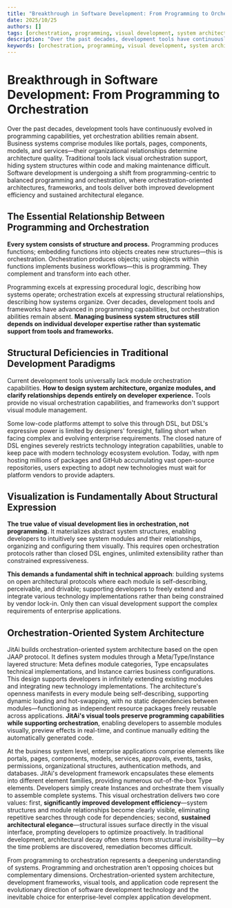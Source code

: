 ```yaml
---
title: "Breakthrough in Software Development: From Programming to Orchestration"
date: 2025/10/25
authors: []
tags: [orchestration, programming, visual development, system architecture, development framework, enterprise applications, low code, JAAP, DSL]
description: "Over the past decades, development tools have continuously evolved in programming capabilities, yet orchestration abilities remain absent. Business systems comprise modules like portals, pages, components, models, and services—their organizational relationships determine architecture quality. Traditional tools lack visual orchestration support, hiding system structures within code and making maintenance difficult. Software development is undergoing a shift from programming-centric to balanced programming and orchestration, where orchestration-oriented architectures, frameworks, and tools deliver both improved development efficiency and sustained architectural elegance."
keywords: [orchestration, programming, visual development, system architecture, development framework, enterprise applications, low-code, JAAP, Meta/Type/Instance, modularity, DSL, architectural elegance, development efficiency]
---
```

# Breakthrough in Software Development: From Programming to Orchestration

Over the past decades, development tools have continuously evolved in programming capabilities, yet orchestration abilities remain absent. Business systems comprise modules like portals, pages, components, models, and services—their organizational relationships determine architecture quality. Traditional tools lack visual orchestration support, hiding system structures within code and making maintenance difficult. Software development is undergoing a shift from programming-centric to balanced programming and orchestration, where orchestration-oriented architectures, frameworks, and tools deliver both improved development efficiency and sustained architectural elegance.

<!--truncate-->

## The Essential Relationship Between Programming and Orchestration

**Every system consists of structure and process.** Programming produces functions; embedding functions into objects creates new structures—this is orchestration. Orchestration produces objects; using objects within functions implements business workflows—this is programming. They complement and transform into each other.

Programming excels at expressing procedural logic, describing how systems operate; orchestration excels at expressing structural relationships, describing how systems organize. Over decades, development tools and frameworks have advanced in programming capabilities, but orchestration abilities remain absent. **Managing business system structures still depends on individual developer expertise rather than systematic support from tools and frameworks.**

## Structural Deficiencies in Traditional Development Paradigms

Current development tools universally lack module orchestration capabilities. **How to design system architecture, organize modules, and clarify relationships depends entirely on developer experience.** Tools provide no visual orchestration capabilities, and frameworks don't support visual module management.

Some low-code platforms attempt to solve this through DSL, but DSL's expressive power is limited by designers' foresight, falling short when facing complex and evolving enterprise requirements. The closed nature of DSL engines severely restricts technology integration capabilities, unable to keep pace with modern technology ecosystem evolution. Today, with npm hosting millions of packages and GitHub accumulating vast open-source repositories, users expecting to adopt new technologies must wait for platform vendors to provide adapters.

## Visualization is Fundamentally About Structural Expression

**The true value of visual development lies in orchestration, not programming.** It materializes abstract system structures, enabling developers to intuitively see system modules and their relationships, organizing and configuring them visually. This requires open orchestration protocols rather than closed DSL engines, unlimited extensibility rather than constrained expressiveness.

**This demands a fundamental shift in technical approach**: building systems on open architectural protocols where each module is self-describing, perceivable, and drivable; supporting developers to freely extend and integrate various technology implementations rather than being constrained by vendor lock-in. Only then can visual development support the complex requirements of enterprise applications.

## Orchestration-Oriented System Architecture

JitAi builds orchestration-oriented system architecture based on the open JAAP protocol. It defines system modules through a Meta/Type/Instance layered structure: Meta defines module categories, Type encapsulates technical implementations, and Instance carries business configurations. This design supports developers in infinitely extending existing modules and integrating new technology implementations. The architecture's openness manifests in every module being self-describing, supporting dynamic loading and hot-swapping, with no static dependencies between modules—functioning as independent resource packages freely reusable across applications. **JitAi's visual tools preserve programming capabilities while supporting orchestration**, enabling developers to assemble modules visually, preview effects in real-time, and continue manually editing the automatically generated code.

At the business system level, enterprise applications comprise elements like portals, pages, components, models, services, approvals, events, tasks, permissions, organizational structures, authentication methods, and databases. JitAi's development framework encapsulates these elements into different element families, providing numerous out-of-the-box Type elements. Developers simply create Instances and orchestrate them visually to assemble complete systems. This visual orchestration delivers two core values: first, **significantly improved development efficiency**—system structures and module relationships become clearly visible, eliminating repetitive searches through code for dependencies; second, **sustained architectural elegance**—structural issues surface directly in the visual interface, prompting developers to optimize proactively. In traditional development, architectural decay often stems from structural invisibility—by the time problems are discovered, remediation becomes difficult.

From programming to orchestration represents a deepening understanding of systems. Programming and orchestration aren't opposing choices but complementary dimensions. Orchestration-oriented system architecture, development frameworks, visual tools, and application code represent the evolutionary direction of software development technology and the inevitable choice for enterprise-level complex application development.
